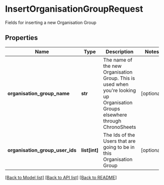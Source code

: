 # InsertOrganisationGroupRequest

Fields for inserting a new Organisation Group
## Properties
Name | Type | Description | Notes
------------ | ------------- | ------------- | -------------
**organisation_group_name** | **str** | The name of the new Organisation Group.  This is used when you&#39;re looking up Organisation Groups elsewhere through ChronoSheets | [optional] 
**organisation_group_user_ids** | **list[int]** | The Ids of the Users that are going to be in this Organisation Group | [optional] 

[[Back to Model list]](../README.md#documentation-for-models) [[Back to API list]](../README.md#documentation-for-api-endpoints) [[Back to README]](../README.md)


